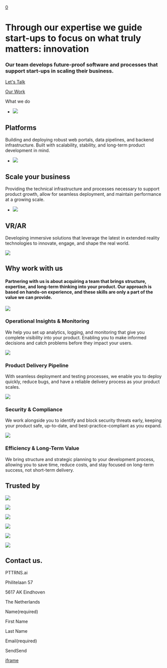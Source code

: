 [0](https://www.pttrns.ai/cart)

# Through our expertise we guide start-ups to focus on what truly matters: **innovation**

### Our team develops future-proof software and processes that support start-ups in scaling their business.

[Let's Talk](https://www.pttrns.ai/)

[Our Work](https://www.pttrns.ai/)

What we do

- ![](https://images.squarespace-cdn.com/content/v1/63f36d3958a4e244eae67dc0/1744635068184-P89T0GKF1I0FAHDFNCBS/unsplash-image-hGV2TfOh0ns.png?format=2500w)







## Platforms





Building and deploying robust web portals, data pipelines, and backend infrastructure. Built with scalability, stability, and long-term product development in mind.

- ![](https://images.squarespace-cdn.com/content/v1/63f36d3958a4e244eae67dc0/1744635121465-GANN6IYHTBQ1WPEIXRB2/unsplash-image-H0vuplqoX0c.jpg?format=2500w)







## Scale your business





Providing the technical infrastructure and processes necessary to support product growth, allow for seamless deployment, and maintain performance at a growing scale.

- ![](https://images.squarespace-cdn.com/content/v1/63f36d3958a4e244eae67dc0/1744635515745-TZJD43XABNRLDSCJOXKM/unsplash-image-BxGQs-o546g.jpg?format=2500w)







## VR/AR





Developing immersive solutions that leverage the latest in extended reality technologies to innovate, engage, and shape the real world.


![](https://images.squarespace-cdn.com/content/v1/63f36d3958a4e244eae67dc0/e971c893-164c-4754-adfd-ee040d3a9629/Backgroundspttrns-06.jpg?format=2500w)

## Why work with us

#### Partnering with us is about acquiring a team that brings structure, expertise, and long-term thinking into your product. Our approach is based on hands-on experience, and these skills are only a part of the value we can provide.

![](https://images.squarespace-cdn.com/content/v1/63f36d3958a4e244eae67dc0/6264eb6a-c45c-4602-9571-3bac0d12b31c/highquality.png?format=2500w)

### Operational Insights & Monitoring

We help you set up analytics, logging, and monitoring that give you complete visibility into your product. Enabling you to make informed decisions and catch problems before they impact your users.

![](https://images.squarespace-cdn.com/content/v1/63f36d3958a4e244eae67dc0/6b8fe598-19dd-4c6d-876f-feb402db1685/speedandscale.png?format=2500w)

### Product Delivery Pipeline

With seamless deployment and testing processes, we enable you to deploy quickly, reduce bugs, and have a reliable delivery process as your product scales.

![](https://images.squarespace-cdn.com/content/v1/63f36d3958a4e244eae67dc0/e1db7652-4581-4dac-8e8b-92f46b33d6f3/versatility.png?format=2500w)

### Security & Compliance

We work alongside you to identify and block security threats early, keeping your product safe, up-to-date, and best-practice-compliant as you expand.

![](https://images.squarespace-cdn.com/content/v1/63f36d3958a4e244eae67dc0/fcbeda4f-eae8-4d18-afe0-ca4af020bf07/consistency.png?format=2500w)

### Efficiency & Long-Term Value

We bring structure and strategic planning to your development process, allowing you to save time, reduce costs, and stay focused on long-term success, not short-term delivery.

## Trusted by

[![](https://images.squarespace-cdn.com/content/v1/63f36d3958a4e244eae67dc0/3207b5b2-bf0b-4b33-a39c-497e3203174c/Stichd.png?format=2500w)](https://stichd.com/)

[![](https://images.squarespace-cdn.com/content/v1/63f36d3958a4e244eae67dc0/02f2cc4e-0998-459a-a37a-b67037cc58ef/image-asset.png?format=2500w)](https://www.fittingbox.com/)

[![](https://images.squarespace-cdn.com/content/v1/63f36d3958a4e244eae67dc0/0fbe9500-11ed-48ed-b46d-4e2c3dff1811/Tonickx.png?format=2500w)](https://www.tonickx.com/)

[![](https://images.squarespace-cdn.com/content/v1/63f36d3958a4e244eae67dc0/3897a5e1-a9c0-4c34-bf1b-bf2926d157c0/Bestseller.png?format=2500w)](https://bestseller.com/)

[![](https://images.squarespace-cdn.com/content/v1/63f36d3958a4e244eae67dc0/797fa0de-9939-489e-9f29-3634bda2e726/KRYS.png?format=2500w)](https://www.krys-group.com/)

[![](https://images.squarespace-cdn.com/content/v1/63f36d3958a4e244eae67dc0/ebd40991-2ef6-4fd1-ba03-ba752eb4188c/HA.png?format=2500w)](https://www.hansanders.nl/)

## Contact us.

PTTRNS.ai

Philitelaan 57

5617 AK Eindhoven

The Netherlands

Name(required)

First Name

Last Name

Email(required)

SendSend

[iframe](https://www.google.com/recaptcha/enterprise/anchor?ar=1&k=6LdDFQwjAAAAAPigEvvPgEVbb7QBm-TkVJdDTlAv&co=aHR0cHM6Ly93d3cucHR0cm5zLmFpOjQ0Mw..&hl=en&v=jt8Oh2-Ue1u7nEbJQUIdocyd&size=invisible&cb=elarbqsmtyen)